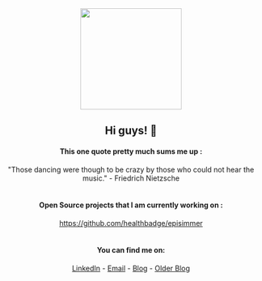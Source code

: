 
<div align="center">
  <img src="https://i.imgur.com/OVqvP.gif", width=200 pixels />
  <br>
  
  ## Hi guys! 👋  <br>
  
  #### This one quote pretty much sums me up : <br>
  "Those dancing were though to be crazy by those who could not hear the music." - Friedrich Nietzsche
  <br>
  <br>
  
  #### Open Source projects that I am currently working on :<br>
  https://github.com/healthbadge/episimmer <br>
  <br>
  
  #### You can find me on:
  [LinkedIn](https://www.linkedin.com/in/inavamsi) - [Email](mailto:inav65@gmail.com) - [Blog](https://nonsenseopinion.blogspot.com/) - [Older Blog](http://inininc.blogspot.com/)
  <br>
  <br>
  <br>
  <br>
</div>
